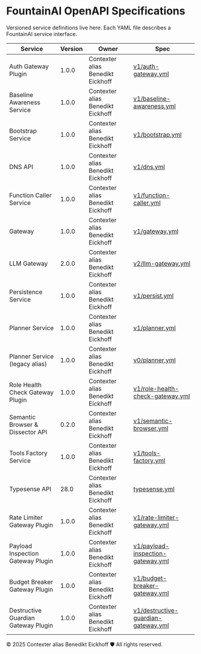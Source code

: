 # FountainAI OpenAPI Specifications

Versioned service definitions live here. Each YAML file describes a FountainAI service interface.

| Service | Version | Owner | Spec |
| --- | --- | --- | --- |
| Auth Gateway Plugin | 1.0.0 | Contexter alias Benedikt Eickhoff | [v1/auth-gateway.yml](v1/auth-gateway.yml) |
| Baseline Awareness Service | 1.0.0 | Contexter alias Benedikt Eickhoff | [v1/baseline-awareness.yml](v1/baseline-awareness.yml) |
| Bootstrap Service | 1.0.0 | Contexter alias Benedikt Eickhoff | [v1/bootstrap.yml](v1/bootstrap.yml) |
| DNS API | 1.0.0 | Contexter alias Benedikt Eickhoff | [v1/dns.yml](v1/dns.yml) |
| Function Caller Service | 1.0.0 | Contexter alias Benedikt Eickhoff | [v1/function-caller.yml](v1/function-caller.yml) |
| Gateway | 1.0.0 | Contexter alias Benedikt Eickhoff | [v1/gateway.yml](v1/gateway.yml) |
| LLM Gateway | 2.0.0 | Contexter alias Benedikt Eickhoff | [v2/llm-gateway.yml](v2/llm-gateway.yml) |
| Persistence Service | 1.0.0 | Contexter alias Benedikt Eickhoff | [v1/persist.yml](v1/persist.yml) |
| Planner Service | 1.0.0 | Contexter alias Benedikt Eickhoff | [v1/planner.yml](v1/planner.yml) |
| Planner Service (legacy alias) | 1.0.0 | Contexter alias Benedikt Eickhoff | [v0/planner.yml](v0/planner.yml) |
| Role Health Check Gateway Plugin | 1.0.0 | Contexter alias Benedikt Eickhoff | [v1/role-health-check-gateway.yml](v1/role-health-check-gateway.yml) |
| Semantic Browser & Dissector API | 0.2.0 | Contexter alias Benedikt Eickhoff | [v1/semantic-browser.yml](v1/semantic-browser.yml) |
| Tools Factory Service | 1.0.0 | Contexter alias Benedikt Eickhoff | [v1/tools-factory.yml](v1/tools-factory.yml) |
| Typesense API | 28.0 | Contexter alias Benedikt Eickhoff | [typesense.yml](typesense.yml) |
| Rate Limiter Gateway Plugin | 1.0.0 | Contexter alias Benedikt Eickhoff | [v1/rate-limiter-gateway.yml](v1/rate-limiter-gateway.yml) |
| Payload Inspection Gateway Plugin | 1.0.0 | Contexter alias Benedikt Eickhoff | [v1/payload-inspection-gateway.yml](v1/payload-inspection-gateway.yml) |
| Budget Breaker Gateway Plugin | 1.0.0 | Contexter alias Benedikt Eickhoff | [v1/budget-breaker-gateway.yml](v1/budget-breaker-gateway.yml) |
| Destructive Guardian Gateway Plugin | 1.0.0 | Contexter alias Benedikt Eickhoff | [v1/destructive-guardian-gateway.yml](v1/destructive-guardian-gateway.yml) |

© 2025 Contexter alias Benedikt Eickhoff 🛡️ All rights reserved.
